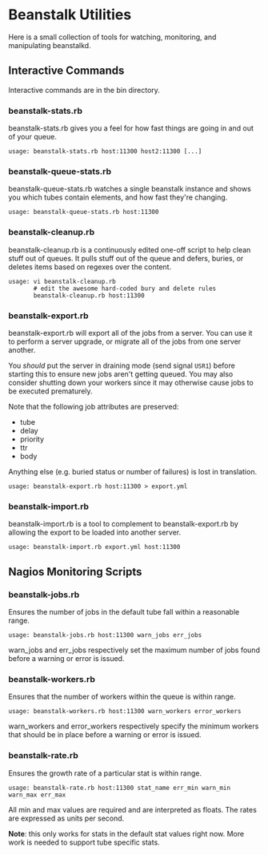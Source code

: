 # Beanstalk Utilities

Here is a small collection of tools for watching, monitoring, and
manipulating beanstalkd.

## Interactive Commands

Interactive commands are in the bin directory.

### beanstalk-stats.rb

beanstalk-stats.rb gives you a feel for how fast things are going in and out
of your queue.

    usage: beanstalk-stats.rb host:11300 host2:11300 [...]

### beanstalk-queue-stats.rb

beanstalk-queue-stats.rb watches a single beanstalk instance and shows you
which tubes contain elements, and how fast they're changing.

    usage: beanstalk-queue-stats.rb host:11300

### beanstalk-cleanup.rb

beanstalk-cleanup.rb is a continuously edited one-off script to help clean
stuff out of queues.  It pulls stuff out of the queue and defers, buries, or
deletes items based on regexes over the content.

    usage: vi beanstalk-cleanup.rb
           # edit the awesome hard-coded bury and delete rules
           beanstalk-cleanup.rb host:11300

### beanstalk-export.rb

beanstalk-export.rb will export all of the jobs from a server.  You
can use it to perform a server upgrade, or migrate all of the jobs
from one server another.

You *should* put the server in draining mode (send signal `USR1`)
before starting this to ensure new jobs aren't getting queued.  You
may also consider shutting down your workers since it may otherwise
cause jobs to be executed prematurely.

Note that the following job attributes are preserved:

* tube
* delay
* priority
* ttr
* body

Anything else (e.g. buried status or number of failures) is lost in
translation.

    usage: beanstalk-export.rb host:11300 > export.yml

### beanstalk-import.rb

beanstalk-import.rb is a tool to complement to beanstalk-export.rb by
allowing the export to be loaded into another server.

    usage: beanstalk-import.rb export.yml host:11300

## Nagios Monitoring Scripts

### beanstalk-jobs.rb

Ensures the number of jobs in the default tube fall within a reasonable range.

    usage: beanstalk-jobs.rb host:11300 warn_jobs err_jobs

warn\_jobs and err\_jobs respectively set the maximum number of jobs found
before a warning or error is issued.

### beanstalk-workers.rb

Ensures that the number of workers within the queue is within range.

    usage: beanstalk-workers.rb host:11300 warn_workers error_workers

warn\_workers and error\_workers respectively specify the minimum workers
that should be in place before a warning or error is issued.

### beanstalk-rate.rb

Ensures the growth rate of a particular stat is within range.

    usage: beanstalk-rate.rb host:11300 stat_name err_min warn_min warn_max err_max

All min and max values are required and are interpreted as floats.  The rates
are expressed as units per second.

**Note**: this only works for stats in the default stat values right now.
More work is needed to support tube specific stats.
